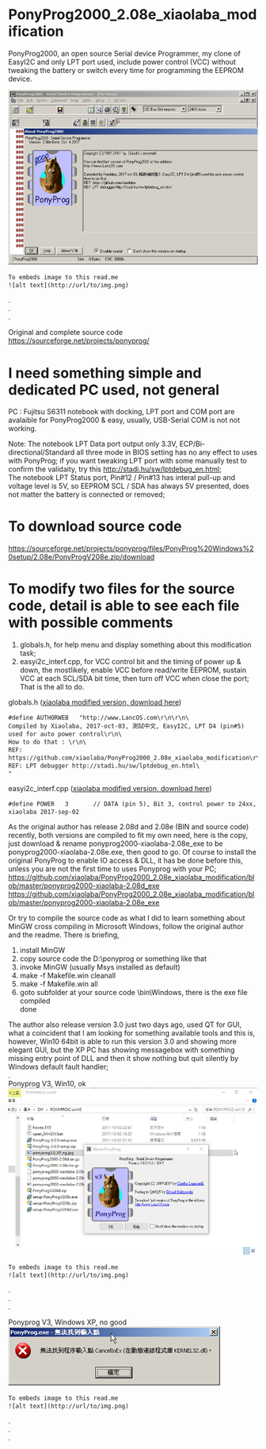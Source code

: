 # PonyProg2000_2.08e_xiaolaba_modification
PonyProg2000, an open source Serial device Programmer, my clone of EasyI2C and only LPT port used, include power control (VCC) without tweaking the battery or switch every time for programming the EEPROM device.  

![alt text](https://github.com/xiaolaba/PonyProg2000_2.08e_xiaolaba_modification/blob/master/ponyprog2000-xiaolaba-2.08e_ok.jpg) 
```
To embeds image to this read.me  
![alt text](http://url/to/img.png)  
```  
.  
.  
.  

Original and complete source code https://sourceforge.net/projects/ponyprog/

# I need something simple and dedicated PC used, not general  
PC : Fujitsu S6311 notebook with docking, LPT port and COM port are avalaible for PonyProg2000 & easy, usually, USB-Serial COM is not not working.

Note:
The notebook LPT Data port output only 3.3V, ECP/Bi-directional/Standard all three mode in BIOS setting has no any effect to uses with PonyProg; if you want tweaking LPT port with some manually test to confirm the validaity, try this http://stadi.hu/sw/lptdebug_en.html;  
The notebook LPT Status port, Pin#12 / Pin#13 has interal pull-up and voltage level is 5V, so EEPROM SCL / SDA has always 5V presented, does not matter the battery is connected or removed;   



# To download source code
https://sourceforge.net/projects/ponyprog/files/PonyProg%20Windows%20setup/2.08e/PonyProgV208e.zip/download

# To modify two files for the source code, detail is able to see each file with possible comments
1) globals.h, for help menu and display something about this modification task;
2) easyi2c_interf.cpp, for VCC control bit and the timing of power up & down, the mostlikely, enable VCC before read/write EEPROM, sustain VCC at each SCL/SDA bit time, then turn off VCC when close the port;  
That is the all to do.

globals.h ([xiaolaba modified version, download here](/globals.h))  
```  
#define	AUTHORWEB	"http://www.LancOS.com\r\n\r\n\
Compiled by Xiaolaba, 2017-oct-03, 測試中文, EasyI2C, LPT D4 (pin#5) used for auto power control\r\n\
How to do that : \r\n\
REF: https://github.com/xiaolaba/PonyProg2000_2.08e_xiaolaba_modification\r\n\
REF: LPT debugger http://stadi.hu/sw/lptdebug_en.html\
"
```  

easyi2c_interf.cpp ([xiaolaba modified version, download here](/easyi2c_interf.cpp))   
```  
#define POWER	3		// DATA (pin 5), Bit 3, control power to 24xx, xiaolaba 2017-sep-02
```  

As the original author has release 2.08d and 2.08e (BIN and source code) recently, both versions are compiled to fit my own need, here is the copy, just download & rename ponyprog2000-xiaolaba-2.08e_exe to be ponyprog2000-xiaolaba-2.08e.exe, then good to go. Of course to install the original PonyProg to enable IO access & DLL, it has be done before this, unless you are not the first time to uses Ponyprog  with your PC;  
https://github.com/xiaolaba/PonyProg2000_2.08e_xiaolaba_modification/blob/master/ponyprog2000-xiaolaba-2.08d_exe  
https://github.com/xiaolaba/PonyProg2000_2.08e_xiaolaba_modification/blob/master/ponyprog2000-xiaolaba-2.08e_exe  

Or try to compile the source code as what I did to learn something about MinGW cross compiling in Microsoft Windows, follow the original author and the readme. There is briefing,  
1) install MinGW  
2) copy source code the D:\ponyprog or something like that  
3) invoke MinGW (usually Msys installed as default)  
4) make -f Makefile.win cleanall  
5) make -f Makefile.win all
6) goto subfolder at your source code \bin\Windows\, there is the exe file compiled  
done  

The author also release version 3.0 just two days ago, used QT for GUI, what a coincident that I am looking for something available tools and this is, however, Win10 64bit is able to run this version 3.0 and showing more elegant GUI, but the XP PC has showing messagebox with something missing entry point of DLL and then it show nothing but quit silently by Windows default fault handler;  
.  
Ponyprog V3, Win10, ok  
![alt text](https://github.com/xiaolaba/PonyProg2000_2.08e_xiaolaba_modification/blob/master/ponyprog3.0_win10_ok.jpg)  
```
To embeds image to this read.me  
![alt text](http://url/to/img.png)  
```  
.  
.  
.  



Ponyprog V3, Windows XP, no good  
![alt text](https://github.com/xiaolaba/PonyProg2000_2.08e_xiaolaba_modification/blob/master/ponyprog3.0_XP_ng.jpg)  
```
To embeds image to this read.me  
![alt text](http://url/to/img.png)  
```  
.  
.  
.  
